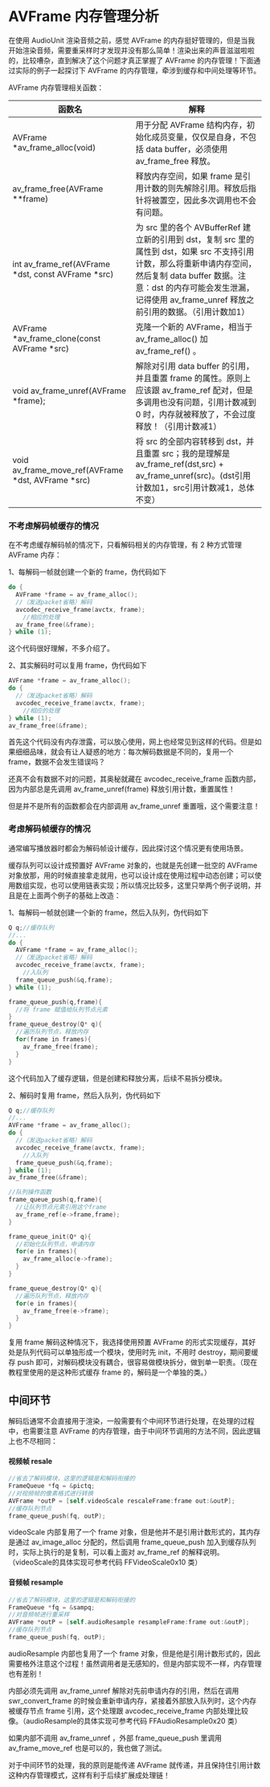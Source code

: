 # AVFrame 内存管理分析

在使用 AudioUnit 渲染音频之前，感觉 AVFrame 的内存挺好管理的，但是当我开始渲染音频，需要重采样时才发现并没有那么简单！渲染出来的声音滋滋啦啦的，比较嘈杂，直到解决了这个问题才真正掌握了 AVFrame 的内存管理！下面通过实际的例子一起探讨下 AVFrame 的内存管理，牵涉到缓存和中间处理等环节。

AVFrame 内存管理相关函数：

| 函数名                                             | 解释                                                         |
| -------------------------------------------------- | ------------------------------------------------------------ |
| AVFrame *av_frame_alloc(void)                      | 用于分配 AVFrame 结构内存，初始化成员变量，仅仅是自身，不包括 data buffer，必须使用 av_frame_free 释放。 |
| av_frame_free(AVFrame **frame)                     | 释放内存空间，如果 frame 是引用计数的则先解除引用。释放后指针将被置空，因此多次调用也不会有问题。 |
| int av_frame_ref(AVFrame *dst, const AVFrame *src) | 为 src 里的各个 AVBufferRef 建立新的引用到 dst，复制 src 里的属性到 dst，如果 src 不支持引用计数，那么将重新申请内存空间，然后复制 data buffer 数据。注意：dst 的内存可能会发生泄漏，记得使用 av_frame_unref 释放之前引用的数据。（引用计数加1） |
| AVFrame *av_frame_clone(const AVFrame *src)        | 克隆一个新的 AVFrame，相当于 av_frame_alloc() 加 av_frame_ref() 。 |
| void av_frame_unref(AVFrame *frame);               | 解除对引用 data buffer 的引用，并且重置 frame 的属性。原则上应该跟 av_frame_ref 配对，但是多调用也没有问题，引用计数减到 0 时，内存就被释放了，不会过度释放！（引用计数减1） |
| void av_frame_move_ref(AVFrame *dst, AVFrame *src) | 将 src 的全部内容转移到 dst，并且重置 src；我的是理解是 av_frame_ref(dst,src) + av_frame_unref(src)。(dst引用计数加1，src引用计数减1，总体不变） |

### 不考虑解码帧缓存的情况

在不考虑缓存解码帧的情况下，只看解码相关的内存管理，有 2 种方式管理 AVFrame 内存：

1、每解码一帧就创建一个新的 frame，伪代码如下

```c
do {
  AVFrame *frame = av_frame_alloc();
  //（发送packet省略）解码
  avcodec_receive_frame(avctx, frame);
	//相应的处理  
  av_frame_free(&frame);
} while (1);
```

这个代码很好理解，不多介绍了。

2、其实解码时可以复用 frame，伪代码如下

```c
AVFrame *frame = av_frame_alloc();
do {
  //（发送packet省略）解码
  avcodec_receive_frame(avctx, frame);
	//相应的处理
} while (1);
av_frame_free(&frame);
```

首先这个代码没有内存泄露，可以放心使用，网上也经常见到这样的代码。但是如果细细品味，就会有让人疑惑的地方：每次解码数据是不同的，复用一个 frame，数据不会发生错误吗？

还真不会有数据不对的问题，其奥秘就藏在 avcodec_receive_frame 函数内部，因为内部总是先调用  av_frame_unref(frame) 释放引用计数，重置属性！

但是并不是所有的函数都会在内部调用 av_frame_unref 重置哦，这个需要注意！

### 考虑解码帧缓存的情况

通常编写播放器时都会为解码帧设计缓存，因此探讨这个情况更有使用场景。

缓存队列可以设计成预置好 AVFrame 对象的，也就是先创建一批空的 AVFrame 对象放那，用的时候直接拿走就用，也可以设计成在使用过程中动态创建；可以使用数组实现，也可以使用链表实现；所以情况比较多，这里只举两个例子说明，并且是在上面两个例子的基础上改造：

1、每解码一帧就创建一个新的 frame，然后入队列，伪代码如下

```c
Q q;//缓存队列
//...
do {
  AVFrame *frame = av_frame_alloc();
  //（发送packet省略）解码
  avcodec_receive_frame(avctx, frame);
	//入队列
  frame_queue_push(&q,frame);
} while (1);

frame_queue_push(q,frame){
  //将 frame 赋值给队列节点元素
}
frame_queue_destroy(Q* q){
  //遍历队列节点，释放内存
  for(frame in frames){
    av_frame_free(frame);
  }
}
```

这个代码加入了缓存逻辑，但是创建和释放分离，后续不易拆分模块。

2、解码时复用 frame，然后入队列，伪代码如下

```c
Q q;//缓存队列
//...
AVFrame *frame = av_frame_alloc();
do {
  //（发送packet省略）解码
  avcodec_receive_frame(avctx, frame);
	//入队列
  frame_queue_push(&q,frame);
} while (1);
av_frame_free(&frame);

//队列操作函数
frame_queue_push(q,frame){
  //让队列节点元素引用这个frame
  av_frame_ref(e->frame,frame);
}

frame_queue_init(Q* q){
  //初始化队列节点，申请内存
  for(e in frames){
    av_frame_alloc(e->frame);
  }
}

frame_queue_destroy(Q* q){
  //遍历队列节点，释放内存
  for(e in frames){
    av_frame_free(e->frame);
  }
}
```

复用 frame 解码这种情况下，我选择使用预置 AVFrame 的形式实现缓存，其好处是队列代码可以单独形成一个模块，使用时先 init，不用时 destroy，期间要缓存 push 即可，对解码模块没有耦合，很容易做模块拆分，做到单一职责。（现在教程里使用的是这种形式缓存 frame 的，解码是一个单独的类。）

## 中间环节

解码后通常不会直接用于渲染，一般需要有个中间环节进行处理，在处理的过程中，也需要注意 AVFrame 的内存管理，由于中间环节调用的方法不同，因此逻辑上也不尽相同：

#### 视频帧 resale

```objective-c
//省去了解码模块，这里的逻辑是和解码衔接的
FrameQueue *fq = &pictq;
//对视频帧的像素格式进行转换
AVFrame *outP = [self.videoScale rescaleFrame:frame out:&outP];
//缓存队列节点
frame_queue_push(fq, outP);
```

videoScale 内部复用了一个 frame 对象，但是他并不是引用计数形式的，其内存是通过 av_image_alloc 分配的，然后调用 frame_queue_push 加入到缓存队列时，实际上执行的是复制，可以看上面对 av_frame_ref 的解释说明。（videoScale的具体实现可参考代码 FFVideoScale0x10 类）

#### 音频帧 resample

```objective-c
//省去了解码模块，这里的逻辑是和解码衔接的
FrameQueue *fq = &sampq;
//对音频帧进行重采样
AVFrame *outP = [self.audioResample resampleFrame:frame out:&outP];
//缓存队列节点
frame_queue_push(fq, outP);
```

audioResample 内部也复用了一个 frame 对象，但是他是引用计数形式的，因此需要格外注意这个过程！虽然调用者是无感知的，但是内部实现不一样，内存管理也有差别！

内部必须先调用 av_frame_unref 解除对先前申请内存的引用，然后在调用 swr_convert_frame 的时候会重新申请内存，紧接着外部放入队列时，这个内存被缓存节点 frame 引用，这个处理跟 avcodec_receive_frame 内部处理比较像。（audioResample的具体实现可参考代码 FFAudioResample0x20 类）

如果内部不调用 av_frame_unref ，外部 frame_queue_push 里调用 av_frame_move_ref 也是可以的，我也做了测试。

对于中间环节的处理，我的原则是能传递 AVFrame 就传递，并且保持住引用计数这种内存管理模式，这样有利于后续扩展成处理链！

